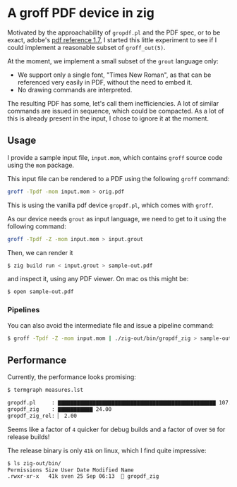 # A groff PDF device in zig

Motivated by the approachability of `gropdf.pl` and the PDF spec,
or to be exact, adobe's [pdf reference 1.7](https://opensource.adobe.com/dc-acrobat-sdk-docs/pdfstandards/pdfreference1.7old.pdf), I started this little experiment to see
if I could implement a reasonable subset of `groff_out(5)`.

At the moment, we implement a small subset of the `grout` language only:

* We support only a single font, "Times New Roman", as that can be referenced very
easily in PDF, without the need to embed it.
* No drawing commands are interpreted.

The resulting PDF has some, let's call them inefficiencies. A lot of similar commands
are issued in sequence, which could be compacted. As a lot of this is already present
in the input, I chose to ignore it at the moment.

## Usage

I provide a sample input file, `input.mom`, which contains `groff` source
code using the `mom` package.

This input file can be rendered to a PDF using the following `groff` command:

```bash
groff -Tpdf -mom input.mom > orig.pdf
```

This is using the vanilla pdf device `gropdf.pl`, which comes with `groff`.

As our device needs `grout` as input language, we need to get to it using the
following command:

```bash
groff -Tpdf -Z -mom input.mom > input.grout
```

Then, we can render it 

```bash
$ zig build run < input.grout > sample-out.pdf
```

and inspect it, using any PDF viewer. On mac os this might be:

```bash
$ open sample-out.pdf
```

### Pipelines

You can also avoid the intermediate file and issue a pipeline command:

```bash
$ groff -Tpdf -Z -mom input.mom | ./zig-out/bin/gropdf_zig > sample-out.pdf
```


## Performance

Currently, the performance looks promising:

```bash
$ termgraph measures.lst

gropdf.pl     : ▇▇▇▇▇▇▇▇▇▇▇▇▇▇▇▇▇▇▇▇▇▇▇▇▇▇▇▇▇▇▇▇▇▇▇▇▇▇▇▇▇▇▇▇▇▇▇▇▇▇ 107.00
gropdf_zig    : ▇▇▇▇▇▇▇▇▇▇▇ 24.00
gropdf_zig_rel: ▏ 2.00 
```

Seems like a factor of `4` quicker for debug builds and a factor of over `50`
for release builds!

The release binary is only `41k` on linux, which I find quite impressive:

```bash
$ ls zig-out/bin/
Permissions Size User Date Modified Name
.rwxr-xr-x   41k sven 25 Sep 06:13  󰡯 gropdf_zig
```
